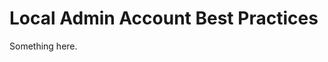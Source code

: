 [title]: # (Local Admin Account Best Practices)
[tags]: # (XXX)
[priority]: # (687)
# Local Admin Account Best Practices
Something here.
